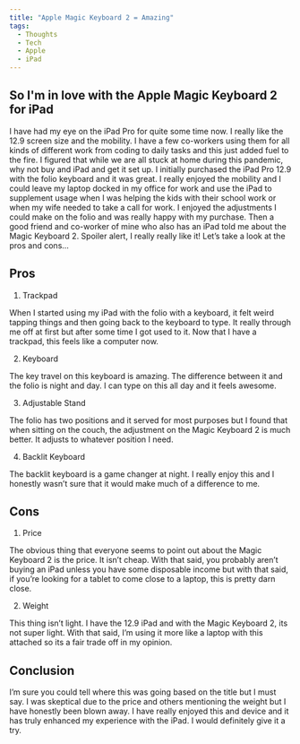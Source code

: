 ```yaml
---
title: "Apple Magic Keyboard 2 = Amazing"
tags: 
  - Thoughts
  - Tech
  - Apple
  - iPad
---
```


## So I'm in love with the Apple Magic Keyboard 2 for iPad
I have had my eye on the iPad Pro for quite some time now. I really like the 12.9 screen size and the mobility. I have a few co-workers using them for all kinds of different work from coding to daily tasks and this just added fuel to the fire. I figured that while we are all stuck at home during this pandemic, why not buy and iPad and get it set up. I initially purchased the iPad Pro 12.9 with the folio keyboard and it was great. I really enjoyed the mobility and I could leave my laptop docked in my office for work and use the iPad to supplement usage when I was helping the kids with their school work or when my wife needed to take a call for work. I enjoyed the adjustments I could make on the folio and was really happy with my purchase. Then a good friend and co-worker of mine who also has an iPad told me about the Magic Keyboard 2. Spoiler alert, I really really like it! Let’s take a look at the pros and cons...

## Pros

1. Trackpad

When I started using my iPad with the folio with a keyboard, it felt weird tapping things and then going back to the keyboard to type. It really through me off at first but after some time I got used to it. Now that I have a trackpad, this feels like a computer now. 

2. Keyboard

The key travel on this keyboard is amazing. The difference between it and the folio is night and day. I can type on this all day and it feels awesome. 

3. Adjustable Stand

The folio has two positions and it served for most purposes but I found that when sitting on the couch, the adjustment on the Magic Keyboard 2 is much better. It adjusts to whatever position I need. 

4. Backlit Keyboard

The backlit keyboard is a game changer at night. I really enjoy this and I honestly wasn’t sure that it would make much of a difference to me. 

## Cons

1. Price

The obvious thing that everyone seems to point out about the Magic Keyboard 2 is the price. It isn’t cheap. With that said, you probably aren’t buying an iPad unless you have some disposable income but with that said, if you’re looking for a tablet to come close to a laptop, this is pretty darn close. 

2. Weight

This thing isn’t light. I have the 12.9 iPad and with the Magic Keyboard 2, its not super light. With that said, I’m using it more like a laptop with this attached so its a fair trade off in my opinion. 

## Conclusion

I’m sure you could tell where this was going based on the title but I must say. I was skeptical due to the price and others mentioning the weight but I have honestly been blown away. I have really enjoyed this and device and it has truly enhanced my experience with the iPad. I would definitely give it a try. 
